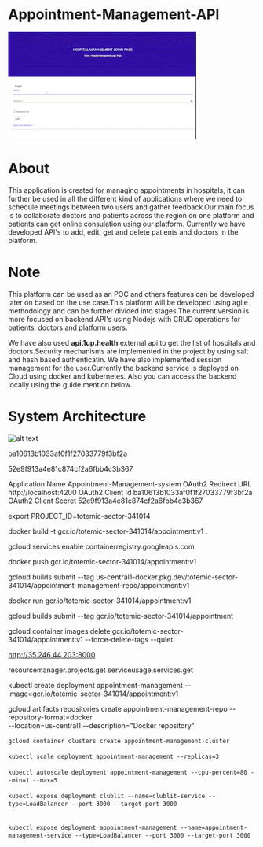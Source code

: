 # Appointment-Management-API
![til](./Screen_login.gif)



# About
This application is created for managing appointments in hospitals, it can further be used in all the different kind of applications where we need to schedule meetings between two users and gather feedback.Our main focus is to collaborate doctors and patients across the region on one platform and patients can get online consulation using our platform. Currently we have developed API's to add, edit, get and delete patients and doctors in the platform.

# Note
This platform can be used as an POC and others features can be developed later on based on the use case.This platform will be developed using agile methodology and can be further divided into stages.The current version is more focused on backend API's using Nodejs with CRUD operations for patients, doctors and platform users. 

We have also used <b>api.1up.health</b> external api to get the list of hospitals and doctors.Security mechanisms are implemented in the project by using salt and hash based authenticatin. We have also implemented session management for the user.Currently the backend service is deployed on Cloud using docker and kubernetes. Also you can access the backend locally using the guide mention below.

# System Architecture

![alt text](./Architecture-Diagram.png)


ba10613b1033af0f1f27033779f3bf2a

52e9f913a4e81c874cf2a6fbb4c3b367

Application Name
Appointment-Management-system
OAuth2 Redirect URL
http://localhost:4200
OAuth2 Client Id
ba10613b1033af0f1f27033779f3bf2a
OAuth2 Client Secret
52e9f913a4e81c874cf2a6fbb4c3b367


export PROJECT_ID=totemic-sector-341014

docker build -t gcr.io/totemic-sector-341014/appointment:v1 .

gcloud services enable containerregistry.googleapis.com

docker push gcr.io/totemic-sector-341014/appointment:v1

gcloud builds submit --tag us-central1-docker.pkg.dev/totemic-sector-341014/appointment-management-repo/appointment:v1

docker run gcr.io/totemic-sector-341014/appointment:v1

gcloud builds submit --tag gcr.io/totemic-sector-341014/appointment

gcloud container images delete gcr.io/totemic-sector-341014/appointment:v1  --force-delete-tags --quiet

http://35.246.44.203:8000



resourcemanager.projects.get
serviceusage.services.get

kubectl create deployment appointment-management --image=gcr.io/totemic-sector-341014/appointment:v1

gcloud artifacts repositories create appointment-management-repo --repository-format=docker \
    --location=us-central1 --description="Docker repository"
    
    
    gcloud container clusters create appointment-management-cluster
    
    kubectl scale deployment appointment-management --replicas=3
    
    kubectl autoscale deployment appointment-management --cpu-percent=80 --min=1 --max=5
    
    kubectl expose deployment clublit --name=clublit-service --type=LoadBalancer --port 3000 --target-port 3000

    
    kubectl expose deployment appointment-management --name=appointment-management-service --type=LoadBalancer --port 3000 --target-port 3000
